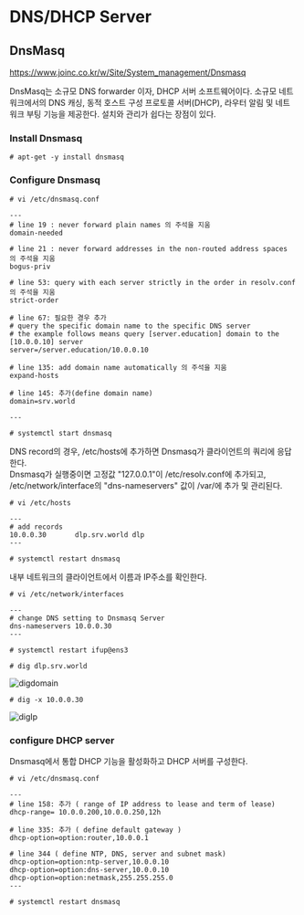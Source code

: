 # DNS/DHCP Server
## DnsMasq
https://www.joinc.co.kr/w/Site/System_management/Dnsmasq

DnsMasq는 소규모 DNS forwarder 이자, DHCP 서버 소프트웨어이다. 소규모 네트워크에서의 DNS 캐싱, 동적 호스트 구성 프로토콜 서버(DHCP), 라우터 알림 및 네트워크 부팅 기능을 제공한다. 설치와 관리가 쉽다는 장점이 있다.

### Install Dnsmasq
~~~
# apt-get -y install dnsmasq
~~~
### Configure Dnsmasq
~~~
# vi /etc/dnsmasq.conf

---
# line 19 : never forward plain names 의 주석을 지움
domain-needed

# line 21 : never forward addresses in the non-routed address spaces 의 주석을 지움
bogus-priv

# line 53: query with each server strictly in the order in resolv.conf 의 주석을 지움
strict-order

# line 67: 필요한 경우 추가
# query the specific domain name to the specific DNS server
# the example follows means query [server.education] domain to the [10.0.0.10] server
server=/server.education/10.0.0.10

# line 135: add domain name automatically 의 주석을 지움
expand-hosts

# line 145: 추가(define domain name)
domain=srv.world

---

# systemctl start dnsmasq
~~~

DNS record의 경우, /etc/hosts에 추가하면 Dnsmasq가 클라이언트의 쿼리에 응답한다.  
Dnsmasq가 실행중이면 고정값 "127.0.0.1"이 /etc/resolv.conf에 추가되고, /etc/network/interface의 "dns-nameservers" 값이 
/var/에 추가 및 관리된다.  

~~~
# vi /etc/hosts

---
# add records
10.0.0.30       dlp.srv.world dlp
---

# systemctl restart dnsmasq
~~~

내부 네트워크의 클라이언트에서 이름과 IP주소를 확인한다.

~~~
# vi /etc/network/interfaces

---
# change DNS setting to Dnsmasq Server
dns-nameservers 10.0.0.30
---

# systemctl restart ifup@ens3

# dig dlp.srv.world
~~~
![digdomain](https://github.com/Tedigom/study/blob/master/Linux%20Command%20Line/ubuntuStudy/ubuntuPractice_image/2.ntp,ssh/dig%20dlp.srv.world.PNG?raw=true)

~~~
# dig -x 10.0.0.30
~~~
![digIp](https://github.com/Tedigom/study/blob/master/Linux%20Command%20Line/ubuntuStudy/ubuntuPractice_image/2.ntp,ssh/dig%20-x%2010.0.0.30.PNG?raw=true)


### configure DHCP server
Dnsmasq에서 통합 DHCP 기능을 활성화하고 DHCP 서버를 구성한다.

~~~
# vi /etc/dnsmasq.conf

---
# line 158: 추가 ( range of IP address to lease and term of lease)
dhcp-range= 10.0.0.200,10.0.0.250,12h

# line 335: 추가 ( define default gateway )
dhcp-option=option:router,10.0.0.1

# line 344 ( define NTP, DNS, server and subnet mask)
dhcp-option=option:ntp-server,10.0.0.10
dhcp-option=option:dns-server,10.0.0.10
dhcp-option=option:netmask,255.255.255.0
---

# systemctl restart dnsmasq
~~~
